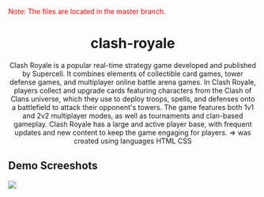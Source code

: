 <p style="color:red;">Note: The files are located in the master branch.</p>

<h1 align="center">clash-royale</h1>
<p align="center">Clash Royale is a popular real-time strategy game developed and published by Supercell. It combines elements of collectible card games, tower defense games, and multiplayer online battle arena games. In Clash Royale, players collect and upgrade cards featuring characters from the Clash of Clans universe, which they use to deploy troops, spells, and defenses onto a battlefield to attack their opponent's towers. The game features both 1v1 and 2v2 multiplayer modes, as well as tournaments and clan-based gameplay. Clash Royale has a large and active player base, with frequent updates and new content to keep the game engaging for players. => was created using languages HTML CSS</p>

<h2>Demo Screeshots</h2>
<img src="https://github.com/the-artist-web/clash-royale/assets/162612001/8c648cff-ea18-43f0-b1f5-d1b16db0ce2d">
